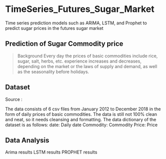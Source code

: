# TimeSeries_Futures_Sugar_Market
Time series prediction models such as ARIMA, LSTM, and Prophet to predict sugar prices in the futures sugar market

## Prediction of Sugar Commodity price 
> Background
Every day the prices of basic commodities include rice, sugar, salt, herbs, etc. experience increases and decreases, depending on the market or the laws of supply and demand, as well as the seasonality before holidays.

## Dataset
Source : 

The data consists of 6 csv files from January 2012 to December 2018 in the form of daily prices of basic commodities. The data is still not 100% clean and neat, so it needs cleansing and formatting. The data dictionary of the dataset is as follows:
date: Daily date
Commodity: Commodity
Price: Price

## Data Analysis
Arima results
LSTM results
PROPHET results
